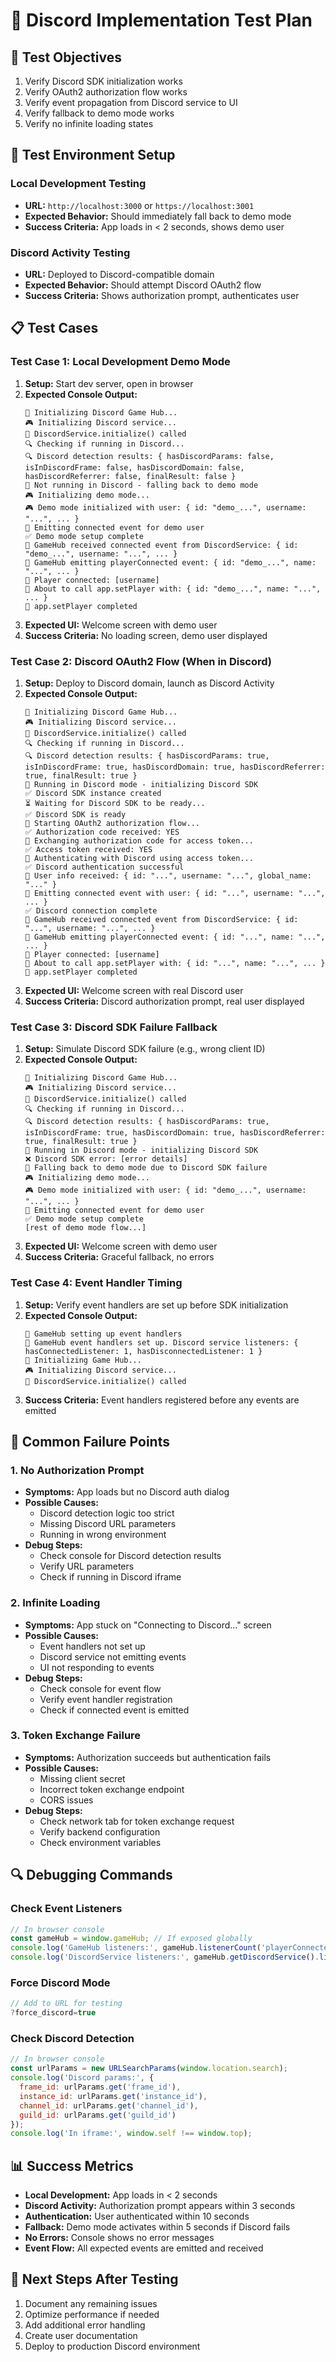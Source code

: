 # 🧪 Discord Implementation Test Plan

## 🎯 **Test Objectives**
1. Verify Discord SDK initialization works
2. Verify OAuth2 authorization flow works
3. Verify event propagation from Discord service to UI
4. Verify fallback to demo mode works
5. Verify no infinite loading states

## 🔧 **Test Environment Setup**

### **Local Development Testing**
- **URL:** `http://localhost:3000` or `https://localhost:3001`
- **Expected Behavior:** Should immediately fall back to demo mode
- **Success Criteria:** App loads in < 2 seconds, shows demo user

### **Discord Activity Testing**
- **URL:** Deployed to Discord-compatible domain
- **Expected Behavior:** Should attempt Discord OAuth2 flow
- **Success Criteria:** Shows authorization prompt, authenticates user

## 📋 **Test Cases**

### **Test Case 1: Local Development Demo Mode**
1. **Setup:** Start dev server, open in browser
2. **Expected Console Output:**
   ```
   🚀 Initializing Discord Game Hub...
   🎮 Initializing Discord service...
   🚀 DiscordService.initialize() called
   🔍 Checking if running in Discord...
   🔍 Discord detection results: { hasDiscordParams: false, isInDiscordFrame: false, hasDiscordDomain: false, hasDiscordReferrer: false, finalResult: false }
   🔧 Not running in Discord - falling back to demo mode
   🎮 Initializing demo mode...
   🎮 Demo mode initialized with user: { id: "demo_...", username: "...", ... }
   🎯 Emitting connected event for demo user
   ✅ Demo mode setup complete
   🎯 GameHub received connected event from DiscordService: { id: "demo_...", username: "...", ... }
   🎯 GameHub emitting playerConnected event: { id: "demo_...", name: "...", ... }
   👤 Player connected: [username]
   🎯 About to call app.setPlayer with: { id: "demo_...", name: "...", ... }
   🎯 app.setPlayer completed
   ```
3. **Expected UI:** Welcome screen with demo user
4. **Success Criteria:** No loading screen, demo user displayed

### **Test Case 2: Discord OAuth2 Flow (When in Discord)**
1. **Setup:** Deploy to Discord domain, launch as Discord Activity
2. **Expected Console Output:**
   ```
   🚀 Initializing Discord Game Hub...
   🎮 Initializing Discord service...
   🚀 DiscordService.initialize() called
   🔍 Checking if running in Discord...
   🔍 Discord detection results: { hasDiscordParams: true, isInDiscordFrame: true, hasDiscordDomain: true, hasDiscordReferrer: true, finalResult: true }
   🎯 Running in Discord mode - initializing Discord SDK
   ✅ Discord SDK instance created
   ⏳ Waiting for Discord SDK to be ready...
   ✅ Discord SDK is ready
   🔐 Starting OAuth2 authorization flow...
   ✅ Authorization code received: YES
   🔑 Exchanging authorization code for access token...
   ✅ Access token received: YES
   🎯 Authenticating with Discord using access token...
   ✅ Discord authentication successful
   👤 User info received: { id: "...", username: "...", global_name: "..." }
   🎯 Emitting connected event with user: { id: "...", username: "...", ... }
   ✅ Discord connection complete
   🎯 GameHub received connected event from DiscordService: { id: "...", username: "...", ... }
   🎯 GameHub emitting playerConnected event: { id: "...", name: "...", ... }
   👤 Player connected: [username]
   🎯 About to call app.setPlayer with: { id: "...", name: "...", ... }
   🎯 app.setPlayer completed
   ```
3. **Expected UI:** Welcome screen with real Discord user
4. **Success Criteria:** Discord authorization prompt, real user displayed

### **Test Case 3: Discord SDK Failure Fallback**
1. **Setup:** Simulate Discord SDK failure (e.g., wrong client ID)
2. **Expected Console Output:**
   ```
   🚀 Initializing Discord Game Hub...
   🎮 Initializing Discord service...
   🚀 DiscordService.initialize() called
   🔍 Checking if running in Discord...
   🔍 Discord detection results: { hasDiscordParams: true, isInDiscordFrame: true, hasDiscordDomain: true, hasDiscordReferrer: true, finalResult: true }
   🎯 Running in Discord mode - initializing Discord SDK
   ❌ Discord SDK error: [error details]
   🔧 Falling back to demo mode due to Discord SDK failure
   🎮 Initializing demo mode...
   🎮 Demo mode initialized with user: { id: "demo_...", username: "...", ... }
   🎯 Emitting connected event for demo user
   ✅ Demo mode setup complete
   [rest of demo mode flow...]
   ```
3. **Expected UI:** Welcome screen with demo user
4. **Success Criteria:** Graceful fallback, no errors

### **Test Case 4: Event Handler Timing**
1. **Setup:** Verify event handlers are set up before SDK initialization
2. **Expected Console Output:**
   ```
   🎯 GameHub setting up event handlers
   🎯 GameHub event handlers set up. Discord service listeners: { hasConnectedListener: 1, hasDisconnectedListener: 1 }
   🚀 Initializing Game Hub...
   🎮 Initializing Discord service...
   🚀 DiscordService.initialize() called
   ```
3. **Success Criteria:** Event handlers registered before any events are emitted

## 🚨 **Common Failure Points**

### **1. No Authorization Prompt**
- **Symptoms:** App loads but no Discord auth dialog
- **Possible Causes:**
  - Discord detection logic too strict
  - Missing Discord URL parameters
  - Running in wrong environment
- **Debug Steps:**
  - Check console for Discord detection results
  - Verify URL parameters
  - Check if running in Discord iframe

### **2. Infinite Loading**
- **Symptoms:** App stuck on "Connecting to Discord..." screen
- **Possible Causes:**
  - Event handlers not set up
  - Discord service not emitting events
  - UI not responding to events
- **Debug Steps:**
  - Check console for event flow
  - Verify event handler registration
  - Check if connected event is emitted

### **3. Token Exchange Failure**
- **Symptoms:** Authorization succeeds but authentication fails
- **Possible Causes:**
  - Missing client secret
  - Incorrect token exchange endpoint
  - CORS issues
- **Debug Steps:**
  - Check network tab for token exchange request
  - Verify backend configuration
  - Check environment variables

## 🔍 **Debugging Commands**

### **Check Event Listeners**
```javascript
// In browser console
const gameHub = window.gameHub; // If exposed globally
console.log('GameHub listeners:', gameHub.listenerCount('playerConnected'));
console.log('DiscordService listeners:', gameHub.getDiscordService().listenerCount('connected'));
```

### **Force Discord Mode**
```javascript
// Add to URL for testing
?force_discord=true
```

### **Check Discord Detection**
```javascript
// In browser console
const urlParams = new URLSearchParams(window.location.search);
console.log('Discord params:', {
  frame_id: urlParams.get('frame_id'),
  instance_id: urlParams.get('instance_id'),
  channel_id: urlParams.get('channel_id'),
  guild_id: urlParams.get('guild_id')
});
console.log('In iframe:', window.self !== window.top);
```

## 📊 **Success Metrics**
- **Local Development:** App loads in < 2 seconds
- **Discord Activity:** Authorization prompt appears within 3 seconds
- **Authentication:** User authenticated within 10 seconds
- **Fallback:** Demo mode activates within 5 seconds if Discord fails
- **No Errors:** Console shows no error messages
- **Event Flow:** All expected events are emitted and received

## 🎯 **Next Steps After Testing**
1. Document any remaining issues
2. Optimize performance if needed
3. Add additional error handling
4. Create user documentation
5. Deploy to production Discord environment
